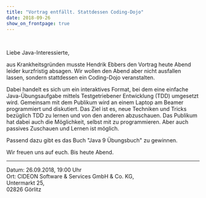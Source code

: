 ```yaml
---
title: "Vortrag entfällt. Stattdessen Coding-Dojo"
date: 2018-09-26
show_on_frontpage: true
---
```


<br/>

Liebe Java-Interessierte,

aus Krankheitsgründen musste Hendrik Ebbers den Vortrag heute Abend leider kurzfristig absagen. 
Wir wollen den Abend aber nicht ausfallen lassen, sondern stattdessen ein Coding-Dojo veranstalten.

Dabei handelt es sich um ein interaktives Format, bei dem eine einfache Java-Übungsaufgabe mittels Testgetriebener Entwicklung (TDD)
umgesetzt wird. Gemeinsam mit dem Publikum wird an einem Laptop am Beamer programmiert und diskutiert. 
Das Ziel ist es, neue Techniken und Tricks bezüglich TDD zu lernen und von den anderen abzuschauen.
Das Publikum hat dabei auch die Möglichkeit, selbst mit zu programmieren. Aber auch passives Zuschauen und Lernen ist möglich.

Passend dazu gibt es das Buch "Java 9 Übungsbuch" zu gewinnen.

Wir freuen uns auf euch. Bis heute Abend.

---

Datum: 26.09.2018, 19:00 Uhr  
Ort: CIDEON Software & Services GmbH & Co. KG,  
Untermarkt 25,  
02826 Görlitz